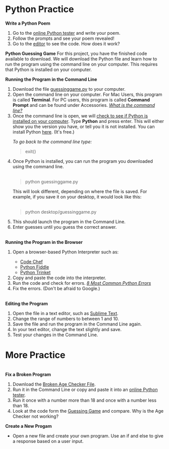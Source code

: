 # Python Practice
<b>Write a Python Poem</b>
<ol>
 <li>Go to the <a href="https://codelab.trinket.io/sites/pythonpoem">online Python tester</a> and write your poem.</li> 
  <li>Follow the prompts and see your poem revealed!</li> 
 <li> Go to the <a href="https://trinket.io/python/d61cb18c60">editor</a> to see the code. How does it work?</li>
</ol>
<b>Python Guessing Game</b>
For this project, you have the finished code available to download. We will download the Python file and learn how to run the program using the command line on your computer. This requires that Python is installed on your computer.

<b>Running the Program in the Command Line</b>
<ol>
<li>Download the file <a href="https://github.com/LibraryCodeLab/PythonGuessingGame/blob/master/guessinggame.py">guessinggame.py</a> to your computer.</li>
<li>Open the command line on your computer. For Mac Users, this program is called <b>Terminal</b>. For PC users, this program is called <b>Command Prompt</b> and can be found under Accessories. <i><a href="https://www.computerhope.com/jargon/c/commandi.htm">What is the command line?</a></i></li>
<li>Once the command line is open, we will <a href="https://edu.google.com/openonline/course-builder/docs/1.10/set-up-course-builder/check-for-python.html">check to see if Python is installed on your computer</a>. Type <b>Python</b> and press enter. This will either show you the version you have, or tell you it is not installed. You can install Python <a href="https://www.python.org/downloads/">here</a>. (It's free.) </li>
 <p><i>To go back to the command line type:</i></p>
  <blockquote>exit()</blockquote>
<li>Once Python is installed, you can run the program you downloaded using the command line.</li> 
 <br>
<blockquote> python guessinggame.py </blockquote>
This will look different, depending on where the file is saved. For example, if you save it on your desktop, it would look like this:
<br>
<br>
<blockquote>python desktop/guessinggame.py</blockquote>
<li>This should launch the program in the Command Line.
<li>Enter guesses until you guess the correct answer.
</ol>
<br>
<b>Running the Program in the Browser</b>
<ol>
 <li>Open a browser-based Python Interpreter such as:</li>
 <ul><li><a href="https://www.codechef.com/ide">Code Chef</a></li>
  <li><a href="http://pythonfiddle.com/">Python Fiddle</a></li>
  <li><a href="https://trinket.io/python">Python Trinket</a></li>
 </ul> 
 <li>Copy and paste the code into the interpreter.</li>
 <li>Run the code and check for errors. <i><a href="https://www.dummies.com/programming/python/the-8-most-common-python-programming-errors/">8 Most Common Python Errors</a></i></li>
 <li>Fix the errors. (Don't be afraid to Google.)</li>
 </ol>
<br>
<b>Editing the Program</b>
<p>
<ol>
<li>Open the file in a text editor, such as <a href="https://www.sublimetext.com/">Sublime Text</a>.</li>
 <li>Change the range of numbers to between 1 and 10.</li>
 <li>Save the file and run the program in the Command Line again.</li>
 <li>In your text editor, change the text slightly and save.</li>
 <li>Test your changes in the Command Line.</li>
</ol>
</p>
<h1>More Practice</h1>
<br>
<b>Fix a Broken Program</b>
<ol>
 <li>Download the <a  href="https://github.com/LibraryCodeLab/PythonGuessingGame/blob/master/brokenagechecker.py">Broken Age Checker File</a>.</li> 
 <li>Run it in the Command Line or copy and paste it into an <a href="https://trinket.io/python">online Python tester</a>.</li> 
  <li>Run it once with a number more than 18 and once with a number less than 18.</li> 
 <li>Look at the code form the <a href="https://github.com/LibraryCodeLab/PythonGuessingGame/blob/master/guessinggame.py">Guessing Game</a> and compare. Why is the Age Checker not working?</li> 
</ol>
<b>Create a New Progam</b>
<br>
<ul>
<li>Open a new file and create your own program. Use an if and else to give a response based on a user input.</li>
 </ul>
